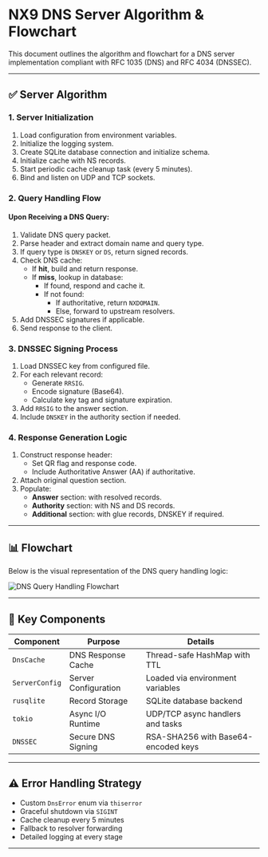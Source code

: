 
# NX9 DNS Server Algorithm & Flowchart

This document outlines the algorithm and flowchart for a DNS server implementation compliant with RFC 1035 (DNS) and RFC 4034 (DNSSEC).

---

## ✅ Server Algorithm

### 1. Server Initialization

1. Load configuration from environment variables.
2. Initialize the logging system.
3. Create SQLite database connection and initialize schema.
4. Initialize cache with NS records.
5. Start periodic cache cleanup task (every 5 minutes).
6. Bind and listen on UDP and TCP sockets.

### 2. Query Handling Flow

#### Upon Receiving a DNS Query:

1. Validate DNS query packet.
2. Parse header and extract domain name and query type.
3. If query type is `DNSKEY` or `DS`, return signed records.
4. Check DNS cache:
    - If **hit**, build and return response.
    - If **miss**, lookup in database:
        - If found, respond and cache it.
        - If not found:
            - If authoritative, return `NXDOMAIN`.
            - Else, forward to upstream resolvers.
5. Add DNSSEC signatures if applicable.
6. Send response to the client.

### 3. DNSSEC Signing Process

1. Load DNSSEC key from configured file.
2. For each relevant record:
    - Generate `RRSIG`.
    - Encode signature (Base64).
    - Calculate key tag and signature expiration.
3. Add `RRSIG` to the answer section.
4. Include `DNSKEY` in the authority section if needed.

### 4. Response Generation Logic

1. Construct response header:
    - Set QR flag and response code.
    - Include Authoritative Answer (AA) if authoritative.
2. Attach original question section.
3. Populate:
    - **Answer** section: with resolved records.
    - **Authority** section: with NS and DS records.
    - **Additional** section: with glue records, DNSKEY if required.

---

## 📊 Flowchart

Below is the visual representation of the DNS query handling logic:

![DNS Query Handling Flowchart](./A_flowchart_in_the_image_illustrates_the_query_han.png)

---

## 🧩 Key Components

| Component      | Purpose                    | Details                                  |
|----------------|----------------------------|------------------------------------------|
| `DnsCache`     | DNS Response Cache         | Thread-safe HashMap with TTL             |
| `ServerConfig` | Server Configuration       | Loaded via environment variables         |
| `rusqlite`     | Record Storage             | SQLite database backend                  |
| `tokio`        | Async I/O Runtime          | UDP/TCP async handlers and tasks         |
| `DNSSEC`       | Secure DNS Signing         | RSA-SHA256 with Base64-encoded keys      |

---

## ⚠️ Error Handling Strategy

- Custom `DnsError` enum via `thiserror`
- Graceful shutdown via `SIGINT`
- Cache cleanup every 5 minutes
- Fallback to resolver forwarding
- Detailed logging at every stage

---
